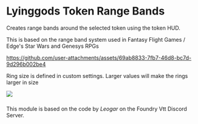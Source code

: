 # Lyinggods Token Range Bands

Creates range bands around the selected token using the token HUD. 

This is based on the range band system used in Fantasy Flight Games / Edge's Star Wars and Genesys RPGs


https://github.com/user-attachments/assets/69ab8833-7fb7-46d8-bc7d-9d296b002be4



Ring size is defined in custom settings. Larger values will make the rings larger in size

<img src="https://github.com/user-attachments/assets/e4f7e915-7712-4a30-9f0d-636062f9590e" size=400>

 ###

This module is based on the code by _Leogar_ on the Foundry Vtt Discord Server.

